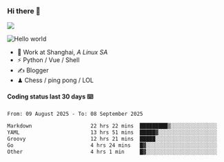 ### Hi there 👋
![](https://komarev.com/ghpvc/?username=Xuhandsome)


<img src="https://github-readme-stats.vercel.app/api?username=XuHandsome&show_icons=true&theme=merko" alt="Hello world">

<br/>

- 🍻  Work at Shanghai, _A Linux SA_
- ⚡  Python / Vue / Shell
- ✍️  Blogger
- ♟  Chess / ping pong / LOL

#### Coding status last 30 days ⌨️

<!--START_SECTION:waka-->

```txt
From: 09 August 2025 - To: 08 September 2025

Markdown                   22 hrs 22 mins  █████████▒░░░░░░░░░░░░░░░   37.06 %
YAML                       13 hrs 51 mins  █████▓░░░░░░░░░░░░░░░░░░░   22.96 %
Groovy                     12 hrs 21 mins  █████░░░░░░░░░░░░░░░░░░░░   20.47 %
Go                         4 hrs 24 mins   █▓░░░░░░░░░░░░░░░░░░░░░░░   07.30 %
Other                      4 hrs 1 min     █▓░░░░░░░░░░░░░░░░░░░░░░░   06.66 %
```

<!--END_SECTION:waka-->
